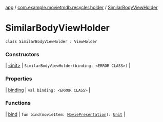 [app](../../index.md) / [com.example.movietmdb.recycler.holder](../index.md) / [SimilarBodyViewHolder](./index.md)

# SimilarBodyViewHolder

`class SimilarBodyViewHolder : ViewHolder`

### Constructors

| [&lt;init&gt;](-init-.md) | `SimilarBodyViewHolder(binding: <ERROR CLASS>)` |

### Properties

| [binding](binding.md) | `val binding: <ERROR CLASS>` |

### Functions

| [bind](bind.md) | `fun bind(movieItem: `[`MoviePresentation`](../../com.example.movietmdb.recycler.data/-movie-presentation/index.md)`): `[`Unit`](https://kotlinlang.org/api/latest/jvm/stdlib/kotlin/-unit/index.html) |

